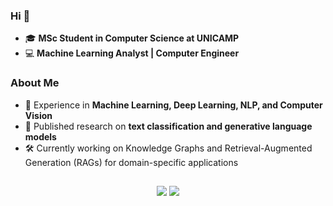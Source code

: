 ### Hi 👋

- 🎓 **MSc Student in Computer Science at UNICAMP**
- 💻 **Machine Learning Analyst | Computer Engineer**

### About Me

* 🔬 Experience in **Machine Learning, Deep Learning, NLP, and Computer Vision**
* 📝 Published research on **text classification and generative language models**
* 🛠 Currently working on Knowledge Graphs and Retrieval-Augmented Generation (RAGs) for domain-specific applications

##

<div align="center">
  <a href="mailto:josealmeidaneto2002@gmail.com" target="_blank"><img src="https://img.shields.io/badge/-Email-D14836?style=for-the-badge&logo=gmail&logoColor=white" target="_blank"></a>
  <a href="https://www.linkedin.com/in/josé-augusto-de-almeida-neto-6628b0201/" target="_blank"><img src="https://img.shields.io/badge/-LinkedIn-%230077B5?style=for-the-badge&logo=linkedin&logoColor=white" target="_blank"></a>   
</div>
